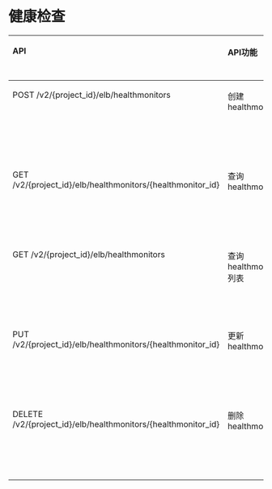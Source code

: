 # 健康检查<a name="zh-cn_topic_0142009635"></a>

<a name="table7612181322211"></a>
<table><thead align="left"><tr id="row367931352218"><th class="cellrowborder" valign="top" width="34.34343434343434%" id="mcps1.1.5.1.1"><p id="p1467971322214"><a name="p1467971322214"></a><a name="p1467971322214"></a>API</p>
</th>
<th class="cellrowborder" valign="top" width="15.151515151515152%" id="mcps1.1.5.1.2"><p id="p367981312224"><a name="p367981312224"></a><a name="p367981312224"></a>API功能</p>
</th>
<th class="cellrowborder" valign="top" width="22.222222222222225%" id="mcps1.1.5.1.3"><p id="p116795131223"><a name="p116795131223"></a><a name="p116795131223"></a>授权项</p>
</th>
<th class="cellrowborder" valign="top" width="28.28282828282828%" id="mcps1.1.5.1.4"><p id="p1567911312211"><a name="p1567911312211"></a><a name="p1567911312211"></a>授权项作用域</p>
</th>
</tr>
</thead>
<tbody><tr id="row767961313225"><td class="cellrowborder" valign="top" width="34.34343434343434%" headers="mcps1.1.5.1.1 "><p id="p1667981318228"><a name="p1667981318228"></a><a name="p1667981318228"></a>POST /v2/{project_id}/elb/healthmonitors</p>
</td>
<td class="cellrowborder" valign="top" width="15.151515151515152%" headers="mcps1.1.5.1.2 "><p id="p196792137226"><a name="p196792137226"></a><a name="p196792137226"></a>创建healthmonitor</p>
</td>
<td class="cellrowborder" valign="top" width="22.222222222222225%" headers="mcps1.1.5.1.3 "><p id="p467910139223"><a name="p467910139223"></a><a name="p467910139223"></a>elb: healthmonitors:create</p>
</td>
<td class="cellrowborder" valign="top" width="28.28282828282828%" headers="mcps1.1.5.1.4 "><p id="p56791713122216"><a name="p56791713122216"></a><a name="p56791713122216"></a>支持：项目（Project）、企业项目（Enterprise Project）</p>
</td>
</tr>
<tr id="row1967971312222"><td class="cellrowborder" valign="top" width="34.34343434343434%" headers="mcps1.1.5.1.1 "><p id="p16679121317228"><a name="p16679121317228"></a><a name="p16679121317228"></a>GET /v2/{project_id}/elb/healthmonitors/{healthmonitor_id}</p>
</td>
<td class="cellrowborder" valign="top" width="15.151515151515152%" headers="mcps1.1.5.1.2 "><p id="p167941315221"><a name="p167941315221"></a><a name="p167941315221"></a>查询healthmonitor</p>
</td>
<td class="cellrowborder" valign="top" width="22.222222222222225%" headers="mcps1.1.5.1.3 "><p id="p1681151319228"><a name="p1681151319228"></a><a name="p1681151319228"></a>elb: healthmonitors:get</p>
</td>
<td class="cellrowborder" valign="top" width="28.28282828282828%" headers="mcps1.1.5.1.4 "><p id="p1868113135229"><a name="p1868113135229"></a><a name="p1868113135229"></a>支持：项目（Project）、企业项目（Enterprise Project）</p>
</td>
</tr>
<tr id="row17681131314227"><td class="cellrowborder" valign="top" width="34.34343434343434%" headers="mcps1.1.5.1.1 "><p id="p268191352213"><a name="p268191352213"></a><a name="p268191352213"></a>GET /v2/{project_id}/elb/healthmonitors</p>
</td>
<td class="cellrowborder" valign="top" width="15.151515151515152%" headers="mcps1.1.5.1.2 "><p id="p4681213132215"><a name="p4681213132215"></a><a name="p4681213132215"></a>查询healthmonitor列表</p>
</td>
<td class="cellrowborder" valign="top" width="22.222222222222225%" headers="mcps1.1.5.1.3 "><p id="p6681213122210"><a name="p6681213122210"></a><a name="p6681213122210"></a>elb: healthmonitors:list</p>
</td>
<td class="cellrowborder" valign="top" width="28.28282828282828%" headers="mcps1.1.5.1.4 "><p id="p6681151382210"><a name="p6681151382210"></a><a name="p6681151382210"></a>支持：项目（Project）、企业项目（Enterprise Project）</p>
</td>
</tr>
<tr id="row126811134223"><td class="cellrowborder" valign="top" width="34.34343434343434%" headers="mcps1.1.5.1.1 "><p id="p19681181320221"><a name="p19681181320221"></a><a name="p19681181320221"></a>PUT /v2/{project_id}/elb/healthmonitors/{healthmonitor_id}</p>
</td>
<td class="cellrowborder" valign="top" width="15.151515151515152%" headers="mcps1.1.5.1.2 "><p id="p668112138225"><a name="p668112138225"></a><a name="p668112138225"></a>更新healthmonitor</p>
</td>
<td class="cellrowborder" valign="top" width="22.222222222222225%" headers="mcps1.1.5.1.3 "><p id="p1368116138229"><a name="p1368116138229"></a><a name="p1368116138229"></a>elb: healthmonitors:put</p>
</td>
<td class="cellrowborder" valign="top" width="28.28282828282828%" headers="mcps1.1.5.1.4 "><p id="p0681101318223"><a name="p0681101318223"></a><a name="p0681101318223"></a>支持：项目（Project）、企业项目（Enterprise Project）</p>
</td>
</tr>
<tr id="row568112132226"><td class="cellrowborder" valign="top" width="34.34343434343434%" headers="mcps1.1.5.1.1 "><p id="p768114133220"><a name="p768114133220"></a><a name="p768114133220"></a>DELETE /v2/{project_id}/elb/healthmonitors/{healthmonitor_id}</p>
</td>
<td class="cellrowborder" valign="top" width="15.151515151515152%" headers="mcps1.1.5.1.2 "><p id="p10681131316226"><a name="p10681131316226"></a><a name="p10681131316226"></a>删除healthmonitor</p>
</td>
<td class="cellrowborder" valign="top" width="22.222222222222225%" headers="mcps1.1.5.1.3 "><p id="p1368111362220"><a name="p1368111362220"></a><a name="p1368111362220"></a>elb: healthmonitor:delete</p>
</td>
<td class="cellrowborder" valign="top" width="28.28282828282828%" headers="mcps1.1.5.1.4 "><p id="p16811313192218"><a name="p16811313192218"></a><a name="p16811313192218"></a>支持：项目（Project）、企业项目（Enterprise Project）</p>
</td>
</tr>
</tbody>
</table>

